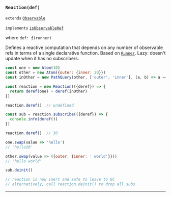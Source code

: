### `Reaction(def)`

`extends` [`Observable`](#-observable-)

`implements` [`isObservableRef`](#-isobservableref-value-)

where `def: ƒ(runner)`

Defines a reactive computation that depends on any number of observable refs in
terms of a single declarative function. Based on [`Runner`](#-runner-). Lazy:
doesn't update when it has no subscribers.

```js
const one = new Atom(10)
const other = new Atom({outer: {inner: 20}})
const inOther = new PathQuery(other, ['outer', 'inner'], (a, b) => a === b)

const reaction = new Reaction(({deref}) => {
  return deref(one) + deref(inOther)
})

reaction.deref()  // undefined

const sub = reaction.subscribe(({deref}) => {
  console.info(deref())
})

reaction.deref()  // 30

one.swap(value => 'hello')
// 'hello20'

other.swap(value => ({outer: {inner: ' world'}}))
// 'hello world'

sub.deinit()

// reaction is now inert and safe to leave to GC
// alternatively, call reaction.deinit() to drop all subs
```

---
